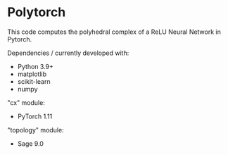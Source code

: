 # Polytorch

This code computes the polyhedral complex of a ReLU Neural Network in Pytorch. 

Dependencies / currently developed with: 

* Python 3.9+ 
* matplotlib
* scikit-learn
* numpy

"cx" module:
* PyTorch 1.11

"topology" module: 
* Sage 9.0
